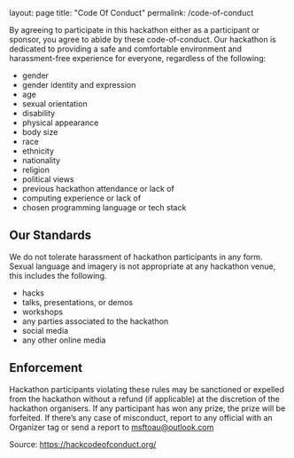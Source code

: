 layout: page
title: "Code Of Conduct"
permalink: /code-of-conduct


By agreeing to participate in this hackathon either as a participant or sponsor, you agree to abide by these code-of-conduct. Our hackathon is dedicated to providing a safe and comfortable environment and harassment-free experience for everyone, regardless of the following:

- gender
- gender identity and expression
- age
- sexual orientation
- disability
- physical appearance
- body size
- race
- ethnicity
- nationality
- religion
- political views
- previous hackathon attendance or lack of
- computing experience or lack of
- chosen programming language or tech stack

## Our Standards

We do not tolerate harassment of hackathon participants in any form. Sexual language and imagery is not appropriate at any hackathon venue, this includes the following.
- hacks
- talks, presentations, or demos
- workshops
- any parties associated to the hackathon
- social media
- any other online media

## Enforcement

Hackathon participants violating these rules may be sanctioned or expelled from the hackathon without a refund (if applicable) at the discretion of the hackathon organisers. If any participant has won any prize, the prize will be forfeited. If there’s any case of misconduct, report to any official with an Organizer tag or send a report to msftoau@outlook.com

Source: https://hackcodeofconduct.org/
